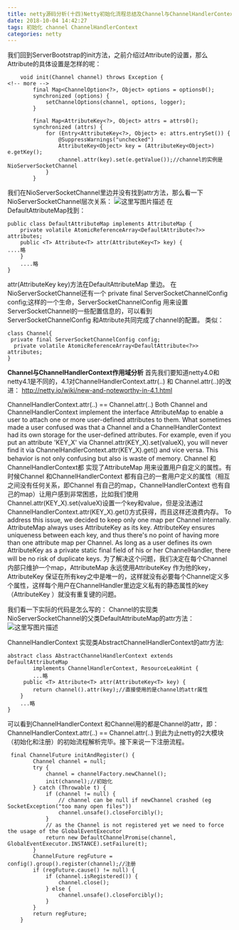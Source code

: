 ```yaml
---
title: netty源码分析(十四)Netty初始化流程总结及Channel与ChannelHandlerContext作用域分析
date: 2018-10-04 14:42:27
tags: 初始化 channel ChannelHandlerContext
categories: netty
---
```

我们回到ServerBootstrap的init方法，之前介绍过Attribute的设置，那么Attribute的具体设置是怎样的呢：
```
    void init(Channel channel) throws Exception {
<!-- more -->
        final Map<ChannelOption<?>, Object> options = options0();
        synchronized (options) {
            setChannelOptions(channel, options, logger);
        }

        final Map<AttributeKey<?>, Object> attrs = attrs0();
        synchronized (attrs) {
            for (Entry<AttributeKey<?>, Object> e: attrs.entrySet()) {
                @SuppressWarnings("unchecked")
                AttributeKey<Object> key = (AttributeKey<Object>) e.getKey();
                channel.attr(key).set(e.getValue());//channel的实例是NioServerSocketChannel
            }
        }
```
我们在NioServerSocketChannel里边并没有找到attr方法，那么看一下NioServerSocketChannel层次关系：
![这里写图片描述](20171029153531008.png)
在DefaultAttributeMap找到：

```
public class DefaultAttributeMap implements AttributeMap {
    private volatile AtomicReferenceArray<DefaultAttribute<?>> attributes;
    public <T> Attribute<T> attr(AttributeKey<T> key) {
....略
    }
    ....略
}
```
attr(AttributeKey<T> key)方法在DefaultAttributeMap 里边。
在NioServerSocketChannel还有一个    private final ServerSocketChannelConfig config;这样的一个生命，ServerSocketChannelConfig 用来设置ServerSocketChannel的一些配置信息的，可以看到ServerSocketChannelConfig 和Attribute共同完成了channel的配置。
类似：

```
class Channel{
 private final ServerSocketChannelConfig config;
  private volatile AtomicReferenceArray<DefaultAttribute<?>> attributes;
}
```

**Channel与ChannelHandlerContext作用域分析**
首先我们要知道netty4.0和netty4.1是不同的，4.1对ChannelHandlerContext.attr(..) 和 Channel.attr(..)的改进：
http://netty.io/wiki/new-and-noteworthy-in-4.1.html

ChannelHandlerContext.attr(..) == Channel.attr(..)
Both Channel and ChannelHandlerContext implement the interface AttributeMap to enable a user to attach one or more user-defined attributes to them. What sometimes made a user confused was that a Channel and a ChannelHandlerContext had its own storage for the user-defined attributes. For example, even if you put an attribute 'KEY_X' via Channel.attr(KEY_X).set(valueX), you will never find it via ChannelHandlerContext.attr(KEY_X).get() and vice versa. This behavior is not only confusing but also is waste of memory.
Channel 和ChannelHandlerContext都 实现了AttributeMap 用来设置用户自定义的属性。有时候Channel 和ChannelHandlerContext 都有自己的一套用户定义的属性（相互之间没有任何关系，即Channel 有自己的map，ChannelHandlerContext 也有自己的map）让用户感到非常困惑，比如我们使用 Channel.attr(KEY_X).set(valueX)设置一个key和value，但是没法通过ChannelHandlerContext.attr(KEY_X).get()方式获得，而且这样还浪费内存。
To address this issue, we decided to keep only one map per Channel internally. AttributeMap always uses AttributeKey as its key. AttributeKey ensures uniqueness between each key, and thus there's no point of having more than one attribute map per Channel. As long as a user defines its own AttributeKey as a private static final field of his or her ChannelHandler, there will be no risk of duplicate keys.
为了解决这个问题，我们决定在每个Channel 内部只维护一个map，AttributeMap 永远使用AttributeKey 作为他的key，AttributeKey 保证在所有key之中是唯一的，这样就没有必要每个Channel定义多个属性，这样每个用户在ChannelHandler里边定义私有的静态属性的key（AttributeKey ）就没有重复键的问题。

 我们看一下实际的代码是怎么写的：
 Channel的实现类NioServerSocketChannel的父类DefaultAttributeMap的attr方法：
 ![这里写图片描述](20171029161754857.png)

 ChannelHandlerContext 实现类AbstractChannelHandlerContext的attr方法:
```
abstract class AbstractChannelHandlerContext extends DefaultAttributeMap
        implements ChannelHandlerContext, ResourceLeakHint {
        ...略
     public <T> Attribute<T> attr(AttributeKey<T> key) {
        return channel().attr(key);//直接使用的是channel的attr属性
    }
    ...略
}
```
可以看到ChannelHandlerContext 和Channel用的都是Channel的attr，即：ChannelHandlerContext.attr(..) == Channel.attr(..)
到此为止netty的2大模块（初始化和注册）的初始流程解析完毕。接下来说一下注册流程。

```
 final ChannelFuture initAndRegister() {
        Channel channel = null;
        try {
            channel = channelFactory.newChannel();
            init(channel);//初始化
        } catch (Throwable t) {
            if (channel != null) {
                // channel can be null if newChannel crashed (eg SocketException("too many open files"))
                channel.unsafe().closeForcibly();
            }
            // as the Channel is not registered yet we need to force the usage of the GlobalEventExecutor
            return new DefaultChannelPromise(channel, GlobalEventExecutor.INSTANCE).setFailure(t);
        }
        ChannelFuture regFuture = config().group().register(channel);//注册
        if (regFuture.cause() != null) {
            if (channel.isRegistered()) {
                channel.close();
            } else {
                channel.unsafe().closeForcibly();
            }
        }
        return regFuture;
    }
```
